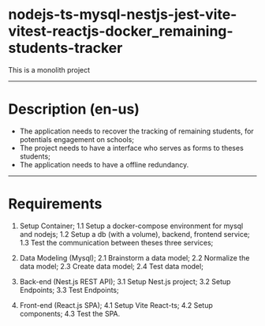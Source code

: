 # nodejs-ts-mysql-nestjs-jest-vite-vitest-reactjs-docker_remaining-students-tracker

This is a monolith project

---

# Description (en-us)

  - The application needs to recover the tracking of remaining students, for potentials engagement on schools;
  - The project needs to have a interface who serves as forms to theses students;
  - The application needs to have a offline redundancy.

---

# Requirements

1.  Setup Container;
  1.1 Setup a docker-compose environment for mysql and nodejs;
  1.2 Setup a db (with a volume), backend, frontend service;
  1.3 Test the communication between theses three services;

2.  Data Modeling (Mysql);
  2.1 Brainstorm a data model;
  2.2 Normalize the data model;
  2.3 Create data model;
  2.4 Test data model;

3.  Back-end (Nest.js REST API);
  3.1 Setup Nest.js project;
  3.2 Setup Endpoints;
  3.3 Test Endpoints;

4.  Front-end (React.js SPA);
  4.1 Setup Vite React-ts;
  4.2 Setup components;
  4.3 Test the SPA.